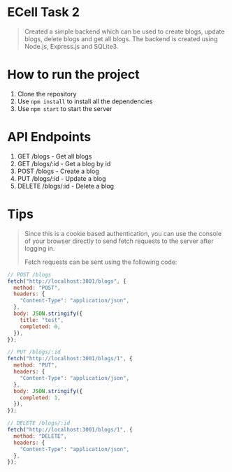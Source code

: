 # ECell Task 2
> Created a simple backend which can be used to create blogs, update blogs,
 delete blogs and get all blogs.
> The backend is created using Node.js, Express.js and SQLite3.

# How to run the project
1. Clone the repository
2. Use `npm install` to install all the dependencies
3. Use `npm start` to start the server

# API Endpoints
1. GET /blogs - Get all blogs
2. GET /blogs/:id - Get a blog by id
3. POST /blogs - Create a blog
4. PUT /blogs/:id - Update a blog
5. DELETE /blogs/:id - Delete a blog

# Tips
> Since this is a cookie based authentication, you can use the console of your browser directly to send fetch requests to the server after logging in.
>
> Fetch requests can be sent using the following code:
```js
// POST /blogs
fetch("http://localhost:3001/blogs", {
  method: "POST",
  headers: {
    "Content-Type": "application/json",
  },
  body: JSON.stringify({
    title: "test",
    completed: 0,
  }),
});

// PUT /blogs/:id
fetch("http://localhost:3001/blogs/1", {
  method: "PUT",
  headers: {
    "Content-Type": "application/json",
  },
  body: JSON.stringify({
    completed: 1,
  }),
});

// DELETE /blogs/:id
fetch("http://localhost:3001/blogs/1", {
  method: "DELETE",
  headers: {
    "Content-Type": "application/json",
  },
});

```


